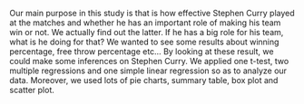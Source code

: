 Our main purpose in this study is that is how effective Stephen Curry played at the matches and whether he has an important role of making his team win or not. We actually find out the latter. If he has a big role for his team, what is he doing for that? We wanted to see some results about winning percentage, free throw percentage etc… By looking at these result, we could make some inferences on Stephen Curry.
We applied one t-test, two multiple regressions and one simple linear regression so as to analyze our data.
Moreover, we used lots of pie charts, summary table, box plot and scatter plot.
